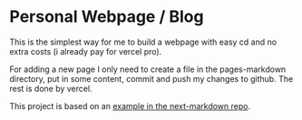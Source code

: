 # Personal Webpage / Blog

This is the simplest way for me to build a webpage with easy cd and no extra costs (i already pay for vercel pro). 

For adding a new page I only need to create a file in the pages-markdown directory, put in some content, commit and push my changes to github. The rest is done by vercel.

This project is based on an [example in the next-markdown repo](https://github.com/frouo/next-markdown/tree/02d93bc3703ed0510007126023ab3cf0c68c6a1d/examples/personal-blog).